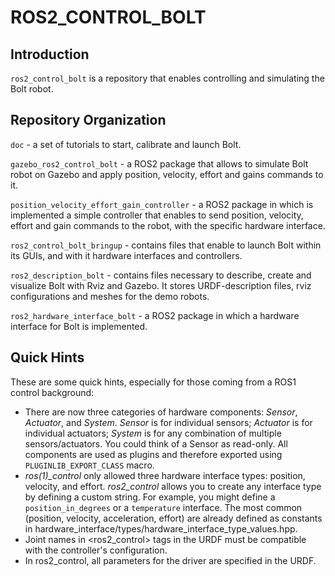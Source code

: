 # ROS2_CONTROL_BOLT

## Introduction

`ros2_control_bolt` is a repository that enables controlling and simulating the Bolt robot.


## Repository Organization

`doc` - a set of tutorials to start, calibrate and launch Bolt.

`gazebo_ros2_control_bolt` - a ROS2 package that allows to simulate Bolt robot on Gazebo and apply position, velocity, effort and gains commands to it.

`position_velocity_effort_gain_controller` - a ROS2 package in which is implemented a simple controller that enables to send position, velocity, effort and gain commands to the robot, with the specific hardware interface.

`ros2_control_bolt_bringup` - contains files that enable to launch Bolt within its GUIs, and with it hardware interfaces and controllers.


`ros2_description_bolt` - contains files necessary to describe, create and visualize Bolt with Rviz and Gazebo. It stores URDF-description files, rviz configurations and meshes for the demo robots.

`ros2_hardware_interface_bolt` - a ROS2 package in which a hardware interface for Bolt is implemented.


## Quick Hints

These are some quick hints, especially for those coming from a ROS1 control background:

* There are now three categories of hardware components: *Sensor*, *Actuator*, and *System*.
  *Sensor* is for individual sensors; *Actuator* is for individual actuators; *System* is for any combination of multiple sensors/actuators.
  You could think of a Sensor as read-only.
  All components are used as plugins and therefore exported using `PLUGINLIB_EXPORT_CLASS` macro.
* *ros(1)_control* only allowed three hardware interface types: position, velocity, and effort.
  *ros2_control* allows you to create any interface type by defining a custom string. For example, you might define a `position_in_degrees` or a `temperature` interface.
  The most common (position, velocity, acceleration, effort) are already defined as constants in hardware_interface/types/hardware_interface_type_values.hpp.
* Joint names in <ros2_control> tags in the URDF must be compatible with the controller's configuration.
* In ros2_control, all parameters for the driver are specified in the URDF.

